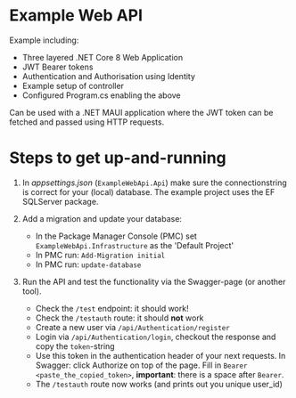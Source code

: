 # Example Web API
Example including:
- Three layered .NET Core 8 Web Application
- JWT Bearer tokens
- Authentication and Authorisation using Identity
- Example setup of controller
- Configured Program.cs enabling the above

Can be used with a .NET MAUI application where the JWT token can be fetched and passed using HTTP requests. 


# Steps to get up-and-running
1. In _appsettings.json_ (`ExampleWebApi.Api`) make sure the connectionstring is correct for your (local) database. The example project uses the EF SQLServer package. 

2. Add a migration and update your database:
    - In the Package Manager Console (PMC) set `ExampleWebApi.Infrastructure` as the 'Default Project' 
    - In PMC run: `Add-Migration initial`
    - In PMC run: `update-database`

3. Run the API and test the functionality via the Swagger-page (or another tool). 
    - Check the `/test` endpoint: it should work! 
    - Check the `/testauth` route: it should **not** work
    - Create a new user via `/api/Authentication/register`
    - Login via `/api/Authentication/login`, checkout the response and copy the `token`-string
    - Use this token in the authentication header of your next requests. In Swagger: click Authorize on top of the page. Fill in `Bearer <paste_the_copied_token>`, **important**: there is a space after `Bearer`.
    - The `/testauth` route now works (and prints out you unique user_id)

 